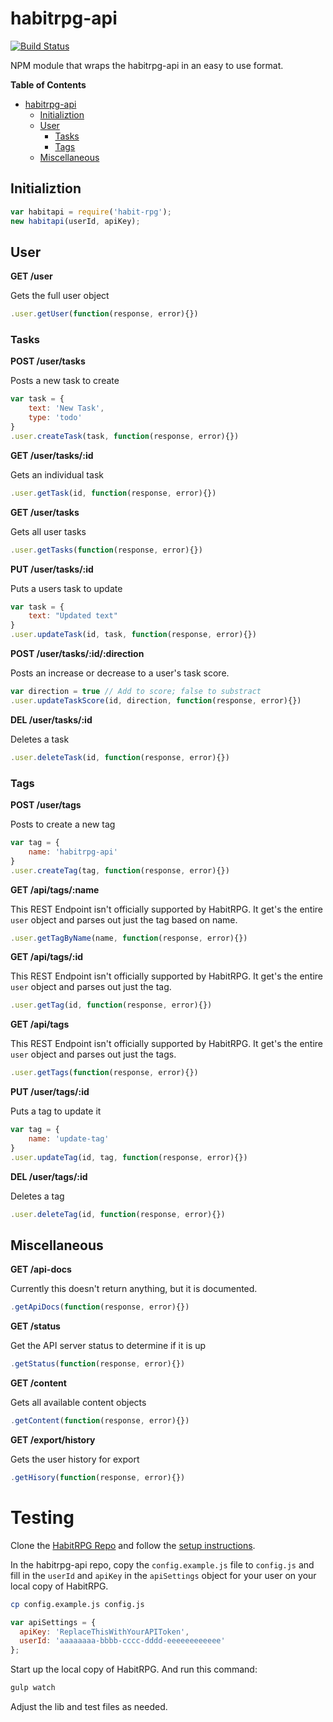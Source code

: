 habitrpg-api
============
[![Build Status](https://travis-ci.org/Kusold/habitrpg-api.svg?branch=master)](https://travis-ci.org/Kusold/habitrpg-api)

NPM module that wraps the habitrpg-api in an easy to use format.

<!-- START doctoc generated TOC please keep comment here to allow auto update -->
<!-- DON'T EDIT THIS SECTION, INSTEAD RE-RUN doctoc TO UPDATE -->
**Table of Contents**

- [habitrpg-api](#habitrpg-api)
  - [Initializtion](#initializtion)
  - [User](#user)
    - [Tasks](#tasks)
    - [Tags](#tags)
  - [Miscellaneous](#miscellaneous)

<!-- END doctoc generated TOC please keep comment here to allow auto update -->

## Initializtion ##
```javascript
var habitapi = require('habit-rpg');
new habitapi(userId, apiKey);
```

## User ##
**GET /user**

Gets the full user object
```javascript
.user.getUser(function(response, error){})
```

### Tasks ###
**POST /user/tasks**

Posts a new task to create
```javascript
var task = {
	text: 'New Task',
	type: 'todo'
}
.user.createTask(task, function(response, error){})
```

**GET /user/tasks/:id**

Gets an individual task
```javascript
.user.getTask(id, function(response, error){})
```

**GET /user/tasks**

Gets all user tasks
```javascript
.user.getTasks(function(response, error){})
```

**PUT /user/tasks/:id**

Puts a users task to update
```javascript
var task = {
	text: "Updated text"
}
.user.updateTask(id, task, function(response, error){})
```

**POST /user/tasks/:id/:direction**

Posts an increase or decrease to a user's task score.
```javascript
var direction = true // Add to score; false to substract
.user.updateTaskScore(id, direction, function(response, error){})
```

**DEL /user/tasks/:id**

Deletes a task
```javascript
.user.deleteTask(id, function(response, error){})
```

### Tags ##
**POST /user/tags**

Posts to create a new tag
```javascript
var tag = {
	name: 'habitrpg-api'
}
.user.createTag(tag, function(response, error){})
```

**GET /api/tags/:name**


This REST Endpoint isn't officially supported by HabitRPG. It get's the entire `user` object and parses out just the tag based on name.
```javascript
.user.getTagByName(name, function(response, error){})
```

**GET /api/tags/:id**

This REST Endpoint isn't officially supported by HabitRPG. It get's the entire `user` object and parses out just the tag.
```javascript
.user.getTag(id, function(response, error){})
```

**GET /api/tags**

This REST Endpoint isn't officially supported by HabitRPG. It get's the entire `user` object and parses out just the tags.
```javascript
.user.getTags(function(response, error){})
```

**PUT /user/tags/:id**

Puts a tag to update it
```javascript
var tag = {
	name: 'update-tag'
}
.user.updateTag(id, tag, function(response, error){})
```

**DEL /user/tags/:id**

Deletes a tag
```javascript
.user.deleteTag(id, function(response, error){})
```

## Miscellaneous ##

**GET /api-docs**

Currently this doesn't return anything, but it is documented.
```javascript
.getApiDocs(function(response, error){})
```

**GET /status**

Get the API server status to determine if it is up
```javascript
.getStatus(function(response, error){})
```

**GET /content**

Gets all available content objects
```javascript
.getContent(function(response, error){})
```

**GET /export/history**

Gets the user history for export
```javascript
.getHisory(function(response, error){})
```

# Testing #
Clone the [HabitRPG Repo](https://github.com/HabitRPG/habitrpg/) and follow the [setup instructions](http://habitrpg.wikia.com/wiki/Guidance_for_Blacksmiths).

In the habitrpg-api repo, copy the `config.example.js` file to `config.js` and fill in the `userId` and `apiKey` in the `apiSettings` object for your user on your local copy of HabitRPG.

``` bash
cp config.example.js config.js
```

``` js
var apiSettings = {
  apiKey: 'ReplaceThisWithYourAPIToken',
  userId: 'aaaaaaaa-bbbb-cccc-dddd-eeeeeeeeeeee'
};
```

Start up the local copy of HabitRPG. And run this command:

``` bash
gulp watch
```

Adjust the lib and test files as needed.
